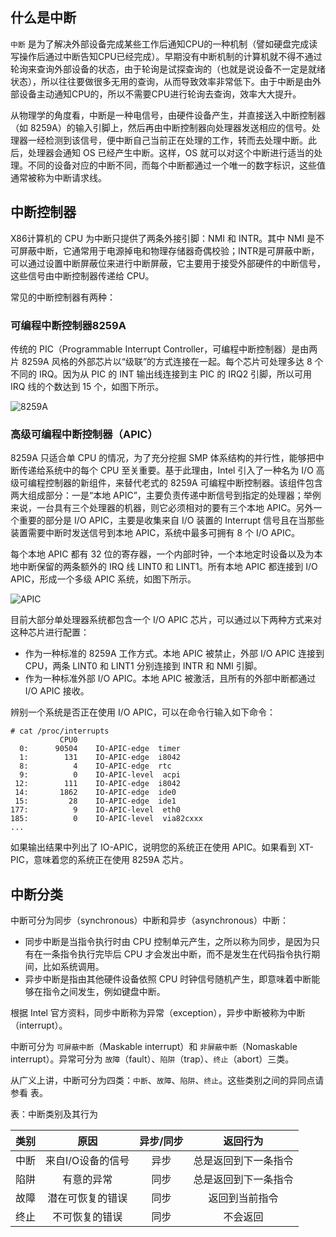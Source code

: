 ## 什么是中断
`中断` 是为了解决外部设备完成某些工作后通知CPU的一种机制（譬如硬盘完成读写操作后通过中断告知CPU已经完成）。早期没有中断机制的计算机就不得不通过轮询来查询外部设备的状态，由于轮询是试探查询的（也就是说设备不一定是就绪状态），所以往往要做很多无用的查询，从而导致效率非常低下。由于中断是由外部设备主动通知CPU的，所以不需要CPU进行轮询去查询，效率大大提升。

从物理学的角度看，中断是一种电信号，由硬件设备产生，并直接送入中断控制器（如 8259A）的输入引脚上，然后再由中断控制器向处理器发送相应的信号。处理器一经检测到该信号，便中断自己当前正在处理的工作，转而去处理中断。此后，处理器会通知 OS 已经产生中断。这样，OS 就可以对这个中断进行适当的处理。不同的设备对应的中断不同，而每个中断都通过一个唯一的数字标识，这些值通常被称为中断请求线。

## 中断控制器
X86计算机的 CPU 为中断只提供了两条外接引脚：NMI 和 INTR。其中 NMI 是不可屏蔽中断，它通常用于电源掉电和物理存储器奇偶校验；INTR是可屏蔽中断，可以通过设置中断屏蔽位来进行中断屏蔽，它主要用于接受外部硬件的中断信号，这些信号由中断控制器传递给 CPU。

常见的中断控制器有两种：

### 可编程中断控制器8259A

传统的 PIC（Programmable Interrupt Controller，可编程中断控制器）是由两片 8259A 风格的外部芯片以“级联”的方式连接在一起。每个芯片可处理多达 8 个不同的 IRQ。因为从 PIC 的 INT 输出线连接到主 PIC 的 IRQ2 引脚，所以可用 IRQ 线的个数达到 15 个，如图下所示。

![8259A](https://raw.githubusercontent.com/liexusong/linux-source-code-analyze/master/images/8259A.png)

### 高级可编程中断控制器（APIC）

8259A 只适合单 CPU 的情况，为了充分挖掘 SMP 体系结构的并行性，能够把中断传递给系统中的每个 CPU 至关重要。基于此理由，Intel 引入了一种名为 I/O 高级可编程控制器的新组件，来替代老式的 8259A 可编程中断控制器。该组件包含两大组成部分：一是“本地 APIC”，主要负责传递中断信号到指定的处理器；举例来说，一台具有三个处理器的机器，则它必须相对的要有三个本地 APIC。另外一个重要的部分是 I/O APIC，主要是收集来自 I/O 装置的 Interrupt 信号且在当那些装置需要中断时发送信号到本地 APIC，系统中最多可拥有 8 个 I/O APIC。

每个本地 APIC 都有 32 位的寄存器，一个内部时钟，一个本地定时设备以及为本地中断保留的两条额外的 IRQ 线 LINT0 和 LINT1。所有本地 APIC 都连接到 I/O APIC，形成一个多级 APIC 系统，如图下所示。

![APIC](https://raw.githubusercontent.com/liexusong/linux-source-code-analyze/master/images/APIC.gif)

目前大部分单处理器系统都包含一个 I/O APIC 芯片，可以通过以下两种方式来对这种芯片进行配置：
* 作为一种标准的 8259A 工作方式。本地 APIC 被禁止，外部 I/O APIC 连接到 CPU，两条 LINT0 和 LINT1 分别连接到 INTR 和 NMI 引脚。
* 作为一种标准外部 I/O APIC。本地 APIC 被激活，且所有的外部中断都通过 I/O APIC 接收。

辨别一个系统是否正在使用 I/O APIC，可以在命令行输入如下命令：
```shell
# cat /proc/interrupts
           CPU0       
  0:      90504    IO-APIC-edge  timer
  1:        131    IO-APIC-edge  i8042
  8:          4    IO-APIC-edge  rtc
  9:          0    IO-APIC-level  acpi
 12:        111    IO-APIC-edge  i8042
 14:       1862    IO-APIC-edge  ide0
 15:         28    IO-APIC-edge  ide1
177:          9    IO-APIC-level  eth0
185:          0    IO-APIC-level  via82cxxx
...
```
如果输出结果中列出了 IO-APIC，说明您的系统正在使用 APIC。如果看到 XT-PIC，意味着您的系统正在使用 8259A 芯片。

## 中断分类
中断可分为同步（synchronous）中断和异步（asynchronous）中断：
* 同步中断是当指令执行时由 CPU 控制单元产生，之所以称为同步，是因为只有在一条指令执行完毕后 CPU 才会发出中断，而不是发生在代码指令执行期间，比如系统调用。
* 异步中断是指由其他硬件设备依照 CPU 时钟信号随机产生，即意味着中断能够在指令之间发生，例如键盘中断。

根据 Intel 官方资料，同步中断称为异常（exception），异步中断被称为中断（interrupt）。

中断可分为 `可屏蔽中断`（Maskable interrupt）和 `非屏蔽中断`（Nomaskable interrupt）。异常可分为 `故障`（fault）、`陷阱`（trap）、`终止`（abort）三类。

从广义上讲，中断可分为四类：`中断`、`故障`、`陷阱`、`终止`。这些类别之间的异同点请参看 表。

表：中断类别及其行为

类别|原因|异步/同步|返回行为
:-: | :-: | :-: | :-:
中断|来自I/O设备的信号|异步|总是返回到下一条指令
陷阱|有意的异常|同步|总是返回到下一条指令
故障|潜在可恢复的错误|同步|返回到当前指令
终止|不可恢复的错误|同步|不会返回

